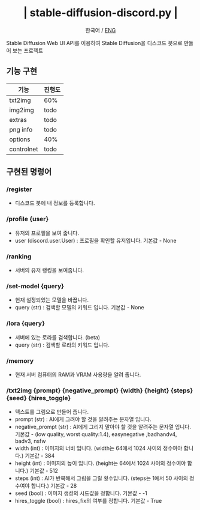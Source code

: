 <div align="center">
    <h1> | stable-diffusion-discord.py | </h1>
    <p>한국어 / <a href="https://github.com/quntnim/stable-diffusion-discord.py/blob/main/README-eng.md">ENG</a></p>
</div>

Stable Diffusion Web UI API를 이용하여 Stable Diffusion을 디스코드 봇으로 만들어 보는 프로젝트
## 기능 구현


| 기능 | 진행도 |
| --- | --- |
| txt2img | 60% |
| img2img | todo |
| extras | todo |
| png info | todo |
| options | 40% |
| controlnet | todo |

## 구현된 명령어

### /register

- 디스코드 봇에 내 정보를 등록합니다.

### /profile {user}

- 유저의 프로필을 보여 줍니다.
- user (discord.user.User) : 프로필을 확인할 유저입니다. 기본값 - None

### /ranking

- 서버의 유저 랭킹을 보여줍니다.

### /set-model {query}

- 현재 설정되있는 모델을 바꿉니다.
- query (str) : 검색할 모델의 키워드 입니다. 기본값 - None

### /lora {query}

- 서버에 있는 로라를 검색합니다. (beta)
- query (str) : 검색할 로라의 키워드 입니다.

### /memory

- 현재 서버 컴퓨터의 RAM과 VRAM 사용량을 알려 줍니다.

### /txt2img {prompt} {negative_prompt} {width} {height} {steps} {seed} {hires_toggle}

- 텍스트를 그림으로 만들어 줍니다.
- prompt (str) : AI에게 그려야 할 것을 알려주는 문자열 입니다.
- negative_prompt (str) : AI에게 그리지 말아야 할 것을 알려주는 문자열 입니다. 기본값 - (low quality, worst quality:1.4), easynegative ,badhandv4, badv3, nsfw
- width (int)  : 이미지의 너비 입니다. (width는 64에서 1024 사이의 정수여야 합니다.) 기본값 - 384
- height (int) : 이미지의 높이 입니다. (height는 64에서 1024 사이의 정수여야 합니다.) 기본값 - 512
- steps (int) : AI가 반복해서 그림을 그릴 횟수입니다. (steps는 1에서 50 사이의 정수여야 합니다.) 기본값 - 28
- seed (bool) : 이미지 생성의 시드값을 정합니다. 기본값 - -1
- hires_toggle (bool) : hires_fix의 여부를 정합니다. 기본값 - True